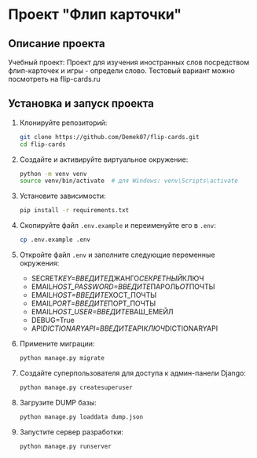 # Проект "Флип карточки"

## Описание проекта

Учебный проект: Проект для изучения иностранных слов посредством флип-карточек и игры - определи слово.
Тестовый вариант можно посмотреть на flip-cards.ru

## Установка и запуск проекта

1. Клонируйте репозиторий:

   ```bash
   git clone https://github.com/Demek07/flip-cards.git
   cd flip-cards
   ```

2. Создайте и активируйте виртуальное окружение:

   ```bash
   python -m venv venv
   source venv/bin/activate  # для Windows: venv\Scripts\activate
   ```

3. Установите зависимости:

   ```bash
   pip install -r requirements.txt
   ```

4. Скопируйте файл `.env.example` и переименуйте его в `.env`:

   ```bash
   cp .env.example .env
   ```

5. Откройте файл `.env` и заполните следующие переменные окружения:

   - SECRET*KEY=ВВЕДИТЕ*ДЖАНГО*СЕКРЕТНЫЙ*КЛЮЧ
   - EMAIL*HOST_PASSWORD=ВВЕДИТЕ*ПАРОЛЬ*ОТ*ПОЧТЫ
   - EMAIL*HOST=ВВЕДИТЕ*ХОСТ_ПОЧТЫ
   - EMAIL*PORT=ВВЕДИТЕ*ПОРТ_ПОЧТЫ
   - EMAIL*HOST_USER=ВВЕДИТЕ*ВАШ_ЕМЕЙЛ
   - DEBUG=True
   - API*DICTIONARYAPI=ВВЕДИТЕ*API*КЛЮЧ*DICTIONARYAPI

6. Примените миграции:

   ```bash
   python manage.py migrate
   ```

7. Создайте суперпользователя для доступа к админ-панели Django:

   ```bash
   python manage.py createsuperuser
   ```

8. Загрузите DUMP базы:

   ```bash
   python manage.py loaddata dump.json
   ```

9. Запустите сервер разработки:
   ```bash
   python manage.py runserver
   ```

